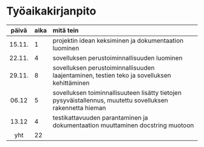 # Työaikakirjanpito

| päivä | aika | mitä tein |
| :----:|:-----| :-----|
| 15.11. | 1 | projektin idean keksiminen ja dokumentaation luominen |
| 22.11. | 4 | sovelluksen perustoiminnallisuuden luominen |
| 29.11. | 8 | sovelluksen perustoiminnallisuuden laajentaminen, testien teko ja sovelluksen kehittäminen |
| 06.12 | 5 | sovelluksen toiminnallisuuteen lisätty tietojen pysyväistallennus, muutettu sovelluksen rakennetta hieman |
| 13.12 | 4 | testikattavuuden parantaminen ja dokumentaation muuttaminen docstring muotoon |
| yht | 22 | |
